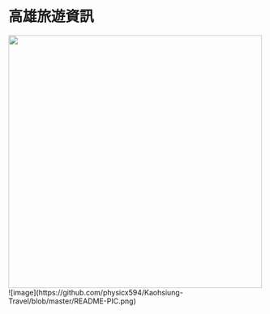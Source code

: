 # 高雄旅遊資訊
<img src="https://github.com/physicx594/Kaohsiung-Travel/blob/master/README-PIC1.png"  height=500 />
![image](https://github.com/physicx594/Kaohsiung-Travel/blob/master/README-PIC.png)

